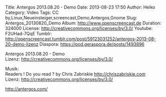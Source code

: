 Title: Antergos 2013.08.20 - Demo
Date: 2013-08-23 17:50
Author: Heiko
Category: Video
Tags: CC by,Linux,Neueinsteiger,screencast,Demo,Antergos,Gnome
Slug: Antergos_20130820_Demo
Album: http://www.openscreencast.de
Duration: 324000
License: http://creativecommons.org/licenses/by/3.0/
Youtube: F2UHad-7QqE
Tumblr: http://openscreencast.tumblr.com/post/59123031252/antergos-2013-08-20-demo-lizenz
Diaspora: https://pod.geraspora.de/posts/1493896

Antergos 2013.08.20 - Demo  
Lizenz: <http://creativecommons.org/licenses/by/3.0/>  
  
Musik:  
Readers ! Do you read ? by Chris Zabriskie <http://chriszabriskie.com>  
Lizenz: <http://creativecommons.org/licenses/by/3.0/>  
  
<http://antergos.com/>

